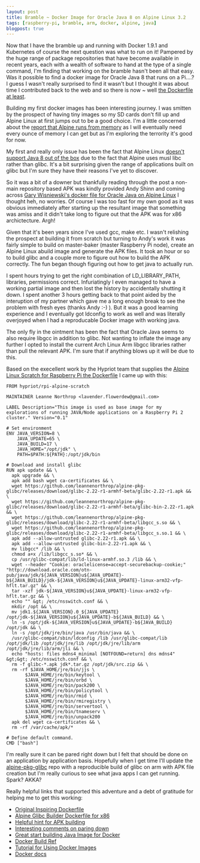 ```yaml
---
layout: post
title: Bramble ~ Docker Image for Oracle Java 8 on Alpine Linux 3.2
tags: [raspberry-pi, bramble, arm, docker, alpine, java]
blogpost: true
---
```

Now that I have the bramble up and running with Docker 1.9.1 and Kubernetes of course the next question was what to run on it! Pampered by the huge range of package repositories that have become available in recent years, each with a wealth of software to hand at the type of a single command, I'm finding that working on the bramble hasn't been all that easy. Was it possible to find a docker image for Oracle Java 8 that runs on a Pi....? I guess I wasn't really surprised to find it wasn't but I thought it was about time I contributed back to the web and so there is now ~ well [the Dockerfile at least](https://github.com/leannenorthrop/rpi-alpine-oracle-jre/blob/master/Dockerfile).

Building my first docker images has been interesting journey. I was smitten by the prospect of having tiny images so my SD cards don't fill up and Alpine Linux at first jumps out to be a good choice. I'm a little concerned about the [report that Alpine runs from memory](https://www.reddit.com/r/linux/comments/3mqqtx/alpine_linux_why_no_one_is_using_it/) as I will eventually need every ounce of memory I can get but as I'm exploring the terrority it's good for now.

My first and really only issue has been the fact that Alpine Linux [doesn't support Java 8 out of the box](https://github.com/gliderlabs/docker-alpine/issues/11) due to the fact that Alpine uses musl libc rather than glibc. It's a bit surprising given the range of applications built on glibc but I'm sure they have their reasons I've yet to discover. 

So it was a bit of a downer but thankfully reading through the post a non-main repository based APK was kindly provided Andy Shinn and coming across [Gary Wisniewski's docker file for Oracle Java on Alpine Linux](https://github.com/garywiz/chaperone-docker/blob/master/alpinejava/setup/install.sh) I thought heh, no worries. Of course I was too fast for my own good as it was obvious immediately after starting up the resultant image that something was amiss and it didn't take long to figure out that the APK was for x86 archictecture. Argh! 

Given that it's been years since I've used gcc, make etc. I wasn't relishing the prospect at building it from scratch but turning to Andy's work it was fairly simple to build on master-baker (master Raspberry Pi node), create an Alpine Linux abuild image and generate the APK files. It took an hour or so to build glibc and a couple more to figure out how to build the APK correctly. The fun began though figuring out how to get java to actually run.

I spent hours trying to get the right combination of LD_LIBRARY_PATH, libraries, permissions correct. Infuriatingly I even managed to have a working partial image and then lost the history by accidentally shutting it down. I spent another 3 hours getting back to that point aided by the interuption of my partner which gave me a long enough break to see the problem with fresh eyes (thanks Andy :-) ). But it was a good learning experience and I eventually got ldconfig to work as well and was literally overjoyed when I had a reproducable Docker image with working java. 

The only fly in the ointment has been the fact that Oracle Java seems to also require libgcc in addition to glibc. Not wanting to inflate the image any further I opted to install the current Arch Linux Arm libgcc libraries rather than pull the relevant APK. I'm sure that if anything blows up it will be due to this.

Based on the execellent work by the Hypriot team that supplies the [Alpine Linux Scratch for Raspberry Pi the Dockerfile](https://github.com/hypriot/rpi-alpine-scratch) I came up with this:

<pre><code class="hljs">FROM hypriot/rpi-alpine-scratch

MAINTAINER Leanne Northrop &lt;lavender.flowerdew@gmail.com&gt;

LABEL Description="This image is used as base image for my explorations of running JAVA/Node applications on a Raspberry Pi 2 cluster." Version="0.1"

# Set environment
ENV JAVA_VERSION=8 \
    JAVA_UPDATE=65 \
    JAVA_BUILD=17 \
    JAVA_HOME="/opt/jdk" \ 
    PATH=$PATH:${PATH}:/opt/jdk/bin

# Download and install glibc
RUN apk update &amp;&amp; \
  apk upgrade &amp;&amp; \
  apk add bash wget ca-certificates &amp;&amp; \
  wget https://github.com/leannenorthrop/alpine-pkg-glibc/releases/download/glibc-2.22-r1-armhf-beta/glibc-2.22-r1.apk &amp;&amp; \
  wget https://github.com/leannenorthrop/alpine-pkg-glibc/releases/download/glibc-2.22-r1-armhf-beta/glibc-bin-2.22-r1.apk &amp;&amp; \
  wget https://github.com/leannenorthrop/alpine-pkg-glibc/releases/download/glibc-2.22-r1-armhf-beta/libgcc_s.so &amp;&amp; \
  wget https://github.com/leannenorthrop/alpine-pkg-glibc/releases/download/glibc-2.22-r1-armhf-beta/libgcc_s.so.1 &amp;&amp; \
  apk add --allow-untrusted glibc-2.22-r1.apk &amp;&amp; \
  apk add --allow-untrusted glibc-bin-2.22-r1.apk &amp;&amp; \
  mv libgcc* /lib &amp;&amp; \
  chmod a+x /lib/libgcc_s.so* &amp;&amp; \
  cp /usr/glibc-compat/lib/ld-linux-armhf.so.3 /lib &amp;&amp; \
  wget --header "Cookie: oraclelicense=accept-securebackup-cookie;" "http://download.oracle.com/otn-pub/java/jdk/${JAVA_VERSION}u${JAVA_UPDATE}-b${JAVA_BUILD}/jdk-${JAVA_VERSION}u${JAVA_UPDATE}-linux-arm32-vfp-hflt.tar.gz" &amp;&amp; \
  tar -xzf jdk-${JAVA_VERSION}u${JAVA_UPDATE}-linux-arm32-vfp-hflt.tar.gz &amp;&amp; \
  echo "" &amp;gt; /etc/nsswitch.conf &amp;&amp; \ 
  mkdir /opt &amp;&amp; \
  mv jdk1.${JAVA_VERSION}.0_${JAVA_UPDATE} /opt/jdk-${JAVA_VERSION}u${JAVA_UPDATE}-b${JAVA_BUILD} &amp;&amp; \
  ln -s /opt/jdk-${JAVA_VERSION}u${JAVA_UPDATE}-b${JAVA_BUILD} /opt/jdk &amp;&amp; \
  ln -s /opt/jdk/jre/bin/java /usr/bin/java &amp;&amp; \
  /usr/glibc-compat/sbin/ldconfig /lib /usr/glibc-compat/lib /opt/jdk/lib /opt/jdk/jre/lib /opt/jdk/jre/lib/arm /opt/jdk/jre/lib/arm/jli &amp;&amp; \
  echo "hosts: files mdns4_minimal [NOTFOUND=return] dns mdns4" &amp;gt;&amp;gt; /etc/nsswitch.conf &amp;&amp; \
  rm -f glibc-*.apk jdk*.tar.gz /opt/jdk/src.zip &amp;&amp; \
  rm -rf $JAVA_HOME/jre/bin/jjs \
       $JAVA_HOME/jre/bin/keytool \
       $JAVA_HOME/jre/bin/orbd \
       $JAVA_HOME/jre/bin/pack200 \
       $JAVA_HOME/jre/bin/policytool \
       $JAVA_HOME/jre/bin/rmid \
       $JAVA_HOME/jre/bin/rmiregistry \
       $JAVA_HOME/jre/bin/servertool \
       $JAVA_HOME/jre/bin/tnameserv \
       $JAVA_HOME/jre/bin/unpack200 
  apk del wget ca-certificates &amp;&amp; \
  rm -rf /var/cache/apk/* 

# Define default command.
CMD ["bash"]</code></pre>

I'm really sure it can be pared right down but I felt that should be done on an application by application basis. Hopefully when I get time I'll update the [alpine-pkg-glibc](https://github.com/leannenorthrop/alpine-pkg-glibc) repo with a reproducible build of glibc on arm with APK file creation but I'm really curious to see what java apps I can get running. Spark? AKKA?

Really helpful links that supported this adventure and a debt of gratitude for helping me to get this working:

* [Original Inspiring Dockerfile](https://hub.docker.com/r/frolvlad/alpine-oraclejdk8/~/dockerfile/)
* [Alpine Glibc Builder Dockerfile for x86](https://github.com/jeanblanchard/docker-alpine-glibc/blob/master/Dockerfile)
* [Helpful hint for APK building](https://github.com/Boggart/alpine-pkg-glibc-32bit/blob/master/APKBUILD)
* [Interesting comments on paring down](https://gist.github.com/rhuss/6d3c0c687fb4ec39c3e4)
* [Great start building Java Image for Docker](https://developer.atlassian.com/blog/2015/08/minimal-java-docker-containers/)
* [Docker Build Ref](https://docs.docker.com/engine/reference/builder/)
* [Tutorial for Using Docker Images](http://containertutorials.com/images.html)
* [Docker docs](https://docs.docker.com/engine/userguide/basics/)
